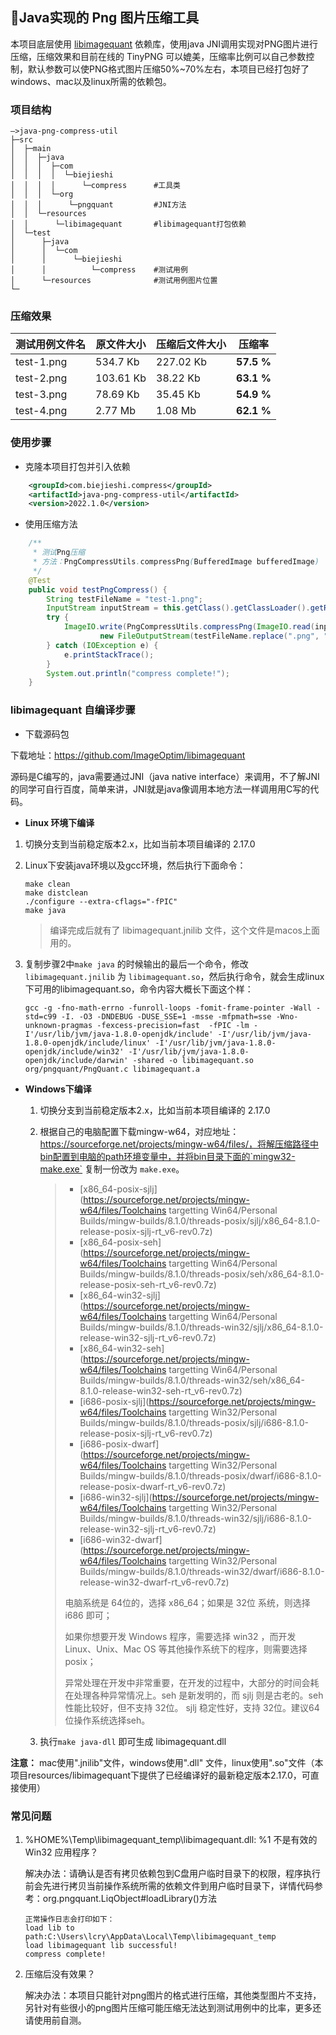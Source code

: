 ## 🔨Java实现的 Png 图片压缩工具

本项目底层使用 [libimagequant](https://pngquant.org/lib/) 依赖库，使用java JNI调用实现对PNG图片进行压缩，压缩效果和目前在线的 TinyPNG 可以媲美，压缩率比例可以自己参数控制，默认参数可以使PNG格式图片压缩50%~70%左右，本项目已经打包好了windows、mac以及linux所需的依赖包。

### 项目结构

```shell
—>java-png-compress-util
├─src
│  ├─main
│  │  ├─java
│  │  │  ├─com
│  │  │  │  └─biejieshi
│  │  │  │      └─compress 		#工具类
│  │  │  └─org
│  │  │      └─pngquant			#JNI方法
│  │  └─resources
│  │      └─libimagequant		#libimagequant打包依赖
│  └─test
│      ├─java
│      │  └─com
│      │      └─biejieshi
│      │          └─compress	#测试用例
│      └─resources				#测试用例图片位置
└─
```

### 压缩效果

| 测试用例文件名 | 原文件大小 | 压缩后文件大小 | 压缩率     |
| -------------- | ---------- | -------------- | ---------- |
| test-1.png     | 534.7 Kb   | 227.02 Kb      | **57.5 %** |
| test-2.png     | 103.61 Kb  | 38.22 Kb       | **63.1 %** |
| test-3.png     | 78.69 Kb   | 35.45 Kb       | **54.9 %** |
| test-4.png     | 2.77 Mb    | 1.08 Mb        | **62.1 %** |

### 使用步骤

- 克隆本项目打包并引入依赖

```xml
    <groupId>com.biejieshi.compress</groupId>
    <artifactId>java-png-compress-util</artifactId>
    <version>2022.1.0</version>
```

- 使用压缩方法

```java
    /**
     * 测试Png压缩
     * 方法：PngCompressUtils.compressPng(BufferedImage bufferedImage)
     */
    @Test
    public void testPngCompress() {
        String testFileName = "test-1.png";
        InputStream inputStream = this.getClass().getClassLoader().getResourceAsStream(testFileName);
        try {
            ImageIO.write(PngCompressUtils.compressPng(ImageIO.read(inputStream)), "png",
                    new FileOutputStream(testFileName.replace(".png", "") + "-compress-result.png"));
        } catch (IOException e) {
            e.printStackTrace();
        }
        System.out.println("compress complete!");
    }
```

### libimagequant 自编译步骤

- 下载源码包

下载地址：https://github.com/ImageOptim/libimagequant

源码是C编写的，java需要通过JNI（java native interface）来调用，不了解JNI的同学可自行百度，简单来讲，JNI就是java像调用本地方法一样调用用C写的代码。

- **Linux 环境下编译**

1. 切换分支到当前稳定版本2.x，比如当前本项目编译的 2.17.0

2. Linux下安装java环境以及gcc环境，然后执行下面命令：

   ```shell
   make clean
   make distclean
   ./configure --extra-cflags="-fPIC"
   make java
   ```

   > 编译完成后就有了 libimagequant.jnilib 文件，这个文件是macos上面用的。

3. 复制步骤2中`make java` 的时候输出的最后一个命令，修改 `libimagequant.jnilib` 为 `libimagequant.so`，然后执行命令，就会生成linux下可用的libimagequant.so，命令内容大概长下面这个样：

   ```shell
   gcc -g -fno-math-errno -funroll-loops -fomit-frame-pointer -Wall -std=c99 -I. -O3 -DNDEBUG -DUSE_SSE=1 -msse -mfpmath=sse -Wno-unknown-pragmas -fexcess-precision=fast  -fPIC -lm -I'/usr/lib/jvm/java-1.8.0-openjdk/include' -I'/usr/lib/jvm/java-1.8.0-openjdk/include/linux' -I'/usr/lib/jvm/java-1.8.0-openjdk/include/win32' -I'/usr/lib/jvm/java-1.8.0-openjdk/include/darwin' -shared -o libimagequant.so org/pngquant/PngQuant.c libimagequant.a
   ```

- **Windows下编译**

  1. 切换分支到当前稳定版本2.x，比如当前本项目编译的 2.17.0

  2. 根据自己的电脑配置下载mingw-w64，对应地址：https://sourceforge.net/projects/mingw-w64/files/，将解压缩路径中bin配置到电脑的path环境变量中，并将bin目录下面的`mingw32-make.exe` 复制一份改为 `make.exe`。

     >- [x86_64-posix-sjlj](https://sourceforge.net/projects/mingw-w64/files/Toolchains targetting Win64/Personal Builds/mingw-builds/8.1.0/threads-posix/sjlj/x86_64-8.1.0-release-posix-sjlj-rt_v6-rev0.7z)
     >- [x86_64-posix-seh](https://sourceforge.net/projects/mingw-w64/files/Toolchains targetting Win64/Personal Builds/mingw-builds/8.1.0/threads-posix/seh/x86_64-8.1.0-release-posix-seh-rt_v6-rev0.7z)
     >- [x86_64-win32-sjlj](https://sourceforge.net/projects/mingw-w64/files/Toolchains targetting Win64/Personal Builds/mingw-builds/8.1.0/threads-win32/sjlj/x86_64-8.1.0-release-win32-sjlj-rt_v6-rev0.7z)
     >- [x86_64-win32-seh](https://sourceforge.net/projects/mingw-w64/files/Toolchains targetting Win64/Personal Builds/mingw-builds/8.1.0/threads-win32/seh/x86_64-8.1.0-release-win32-seh-rt_v6-rev0.7z)
     >- [i686-posix-sjlj](https://sourceforge.net/projects/mingw-w64/files/Toolchains targetting Win32/Personal Builds/mingw-builds/8.1.0/threads-posix/sjlj/i686-8.1.0-release-posix-sjlj-rt_v6-rev0.7z)
     >- [i686-posix-dwarf](https://sourceforge.net/projects/mingw-w64/files/Toolchains targetting Win32/Personal Builds/mingw-builds/8.1.0/threads-posix/dwarf/i686-8.1.0-release-posix-dwarf-rt_v6-rev0.7z)
     >- [i686-win32-sjlj](https://sourceforge.net/projects/mingw-w64/files/Toolchains targetting Win32/Personal Builds/mingw-builds/8.1.0/threads-win32/sjlj/i686-8.1.0-release-win32-sjlj-rt_v6-rev0.7z)
     >- [i686-win32-dwarf](https://sourceforge.net/projects/mingw-w64/files/Toolchains targetting Win32/Personal Builds/mingw-builds/8.1.0/threads-win32/dwarf/i686-8.1.0-release-win32-dwarf-rt_v6-rev0.7z)
     >
     >电脑系统是 64位的，选择 x86_64；如果是 32位 系统，则选择 i686 即可；
     >
     >如果你想要开发 Windows 程序，需要选择 win32 ，而开发 Linux、Unix、Mac OS 等其他操作系统下的程序，则需要选择 posix；
     >
     >异常处理在开发中非常重要，在开发的过程中，大部分的时间会耗在处理各种异常情况上。seh 是新发明的，而 sjlj 则是古老的。seh 性能比较好，但不支持 32位。 sjlj 稳定性好，支持 32位。建议64位操作系统选择seh。

  3. 执行`make java-dll` 即可生成 libimagequant.dll



**注意：** mac使用".jnilib"文件，windows使用".dll" 文件，linux使用".so"文件（本项目resources/libimagequant下提供了已经编译好的最新稳定版本2.17.0，可直接使用）

### 常见问题

1. %HOME%\Temp\libimagequant_temp\libimagequant.dll: %1 不是有效的 Win32 应用程序？

   解决办法：请确认是否有拷贝依赖包到C盘用户临时目录下的权限，程序执行前会先进行拷贝当前操作系统所需的依赖文件到用户临时目录下，详情代码参考：org.pngquant.LiqObject#loadLibrary()方法

   ```shell
   正常操作日志会打印如下：
   load lib to path:C:\Users\lcry\AppData\Local\Temp\libimagequant_temp
   load libimagequant lib successful!
   compress complete!
   ```

2. 压缩后没有效果？

   解决办法：本项目只能针对png图片的格式进行压缩，其他类型图片不支持，另针对有些很小的png图片压缩可能压缩无法达到测试用例中的比率，更多还请使用前自测。

